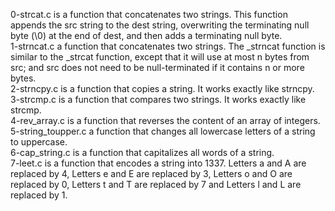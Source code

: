 0-strcat.c is a function that concatenates two strings. This function appends the src string to the dest string, overwriting the terminating null byte (\0) at the end of dest, and then adds a terminating null byte.<br />
1-strncat.c a function that concatenates two strings. The _strncat function is similar to the _strcat function, except that it will use at most n bytes from src; and src does not need to be null-terminated if it contains n or more bytes.<br />
2-strncpy.c is a function that copies a string. It works exactly like strncpy.<br />
3-strcmp.c is a function that compares two strings. It works exactly like strcmp.<br />
4-rev_array.c is a function that reverses the content of an array of integers.<br />
5-string_toupper.c a function that changes all lowercase letters of a string to uppercase.<br />
6-cap_string.c is a function that capitalizes all words of a string.<br />
7-leet.c is a function that encodes a string into 1337. Letters a and A are replaced by 4, Letters e and E are replaced by 3, Letters o and O are replaced by 0, Letters t and T are replaced by 7 and Letters l and L are replaced by 1.<br />